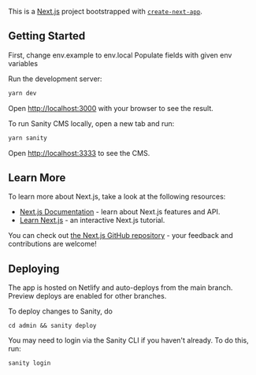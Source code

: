 This is a [Next.js](https://nextjs.org/) project bootstrapped with [`create-next-app`](https://github.com/vercel/next.js/tree/canary/packages/create-next-app).

## Getting Started

First, change env.example to env.local
Populate fields with given env variables

Run the development server:

```bash
yarn dev
```

Open [http://localhost:3000](http://localhost:3000) with your browser to see the result.

To run Sanity CMS locally, open a new tab and run:

```bash
yarn sanity
```

Open [http://localhost:3333](http://localhost:3333) to see the CMS.

## Learn More

To learn more about Next.js, take a look at the following resources:

- [Next.js Documentation](https://nextjs.org/docs) - learn about Next.js features and API.
- [Learn Next.js](https://nextjs.org/learn) - an interactive Next.js tutorial.

You can check out [the Next.js GitHub repository](https://github.com/vercel/next.js/) - your feedback and contributions are welcome!

## Deploying

The app is hosted on Netlify and auto-deploys from the main branch. Preview
deploys are enabled for other branches.

To deploy changes to Sanity, do

```
cd admin && sanity deploy
```

You may need to login via the Sanity CLI if you haven't already. To do this, run:

```
sanity login
```
